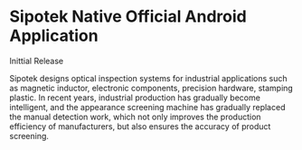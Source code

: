 # Sipotek Native Official Android Application

Inittial Release

Sipotek designs optical inspection systems for industrial applications such as magnetic inductor, electronic components, precision hardware, stamping plastic. In recent years, industrial production has gradually become intelligent, and the appearance screening machine has gradually replaced the manual detection work, which not only improves the production efficiency of manufacturers, but also ensures the accuracy of product screening.
